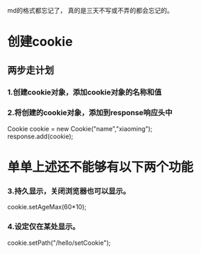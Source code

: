 md的格式都忘记了， 真的是三天不写或不弄的都会忘记的。

# 创建cookie
## 两步走计划
### 1.创建cookie对象，添加cookie对象的名称和值
### 2.将创建的cookie对象，添加到response响应头中

Cookie cookie = new Cookie("name","xiaoming");  
response.add(cookie);  

# 单单上述还不能够有以下两个功能
 ### 3.持久显示，关闭浏览器也可以显示。
 cookie.setAgeMax(60*10);
 ### 4.设定仅在某处显示。
 cookie.setPath("/hello/setCookie");
